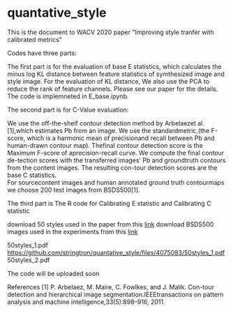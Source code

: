 # quantative_style

This is the document to WACV 2020 paper "Improving style tranfer with calibrated metrics"

Codes have three parts:


The first part is for the evaluation of base E statistics, which calculates the minus log KL distance between feature statistics of symthesized image and style image. For the evaluation of KL distance, We also use the PCA to reduce the rank
of feature channels. Please see our paper for the details. 
The code is implemneted in E_base.ipynb.


The second part is for C-Value evaluation:

We use the off-the-shelf contour detection method by Arbelaezet al. [1],which estimates Pb from an image.   We use the standardmetric,(the F-score, which is a harmonic mean of precisionand recall between Pb and human-drawn contour map). Thefinal contour detection score is the Maximum F-score of aprecision-recall curve.   We  compute  the  final  contour  de-tection scores with the transferred images’ Pb and groundtruth contours from the content images.  The resulting con-tour detection scores are the base C statistics.  
For sourcecontent images and human annotated ground truth contourmaps we choose 200 test images from BSDS500[1].


The third part is The R code for Calibrating E statistic and Calibrating C statistic

download 50 styles used in the paper from this [link](https://www.dropbox.com/s/v6mrsdo12s459nm/50styles.zip?dl=0)
download BSDS500 images used in the experiments from this [link](https://www.dropbox.com/s/qb8mwnqclwaotgv/BSDS500.zip?dl=0)

50styles_1.pdf https://github.com/stringtron/quantative_style/files/4075093/50styles_1.pdf
50styles_2.pdf

The code will be uploaded soon




References
[1]  P.  Arbelaez,  M.  Maire,  C.  Fowlkes,  and  J.  Malik.    Con-tour detection and hierarchical image segmentation.IEEEtransactions  on  pattern  analysis  and  machine  intelligence,33(5):898–916, 2011.


